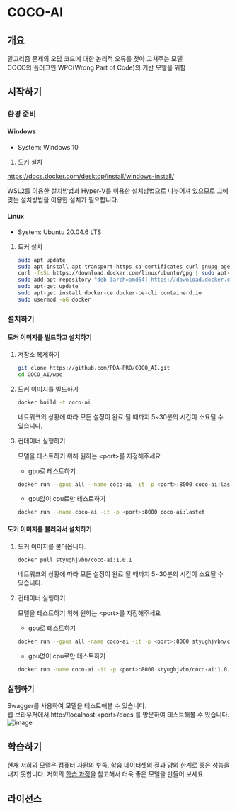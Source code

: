 # COCO-AI

## 개요

알고리즘 문제의 오답 코드에 대한 논리적 오류를 찾아 고쳐주는 모델  
COCO의 플러그인 WPC(Wrong Part of Code)의 기반 모델을 위함

## 시작하기

### 환경 준비

#### Windows

- System: Windows 10

1. 도커 설치

https://docs.docker.com/desktop/install/windows-install/

WSL2를 이용한 설치방법과 Hyper-V를 이용한 설치방법으로 나누어져 있으므로 그에 맞는 설치방법을 이용한 설치가 필요합니다.

#### Linux

- System: Ubuntu 20.04.6 LTS

1. 도커 설치

   ```bash
   sudo apt update
   sudo apt install apt-transport-https ca-certificates curl gnupg-agent software-properties-common
   curl -fsSL https://download.docker.com/linux/ubuntu/gpg | sudo apt-key add -
   sudo add-apt-repository "deb [arch=amd64] https://download.docker.com/linux/ubuntu $(lsb_release -cs) stable"
   sudo apt-get update
   sudo apt-get install docker-ce docker-ce-cli containerd.io
   sudo usermod -aG docker
   ```

### 설치하기

#### 도커 이미지를 빌드하고 설치하기

1. 저장소 복제하기

   ```bash
   git clone https://github.com/PDA-PRO/COCO_AI.git
   cd COCO_AI/wpc
   ```

2. 도커 이미지를 빌드하기

   ```bash
   docker build -t coco-ai
   ```

   네트워크의 상황에 따라 모든 설정이 완료 될 때까지 5~30분의 시간이 소요될 수 있습니다.

3. 컨테이너 실행하기

   모델을 테스트하기 위해 원하는 \<port\>를 지정해주세요

   - gpu로 테스트하기

   ```bash
   docker run --gpus all --name coco-ai -it -p <port>:8000 coco-ai:lastet
   ```

   - gpu없이 cpu로만 테스트하기

   ```bash
   docker run --name coco-ai -it -p <port>:8000 coco-ai:lastet
   ```

#### 도커 이미지를 불러와서 설치하기

1. 도커 이미지를 불러옵니다.

   ```bash
   docker pull styughjvbn/coco-ai:1.0.1
   ```

   네트워크의 상황에 따라 모든 설정이 완료 될 때까지 5~30분의 시간이 소요될 수 있습니다.

2. 컨테이너 실행하기

   모델을 테스트하기 위해 원하는 \<port\>를 지정해주세요

   - gpu로 테스트하기

   ```bash
   docker run --gpus all -name coco-ai -it -p <port>:8000 styughjvbn/coco-ai:1.0.1
   ```

   - gpu없이 cpu로만 테스트하기

   ```bash
   docker run -name coco-ai -it -p <port>:8000 styughjvbn/coco-ai:1.0.1
   ```

### 실행하기

Swagger를 사용하여 모델을 테스트해볼 수 있습니다.  
웹 브라우저에서 http://localhost:<port\>/docs 를 방문하여 테스트해볼 수 있습니다.
![image](https://github.com/PDA-PRO/COCO_Front_End/assets/80380576/ecc2cdc0-63de-4bc3-b0c5-b4c22a39e3e8)

## 학습하기

현재 저희의 모델은 컴퓨터 자원의 부족, 학습 데이터셋의 질과 양의 한계로 좋은 성능을 내지 못합니다. 저희의 [학습 과정](https://github.com/PDA-PRO/COCO_AI/tree/main/wpc-finetuning#readme)을 참고해서 더욱 좋은 모델을 만들어 보세요

## 라이선스
